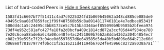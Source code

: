List of hard-coded Peers in [Hide n Seek samples](https://unit42.paloaltonetworks.com/tag/hidenseek/) with hashes 
```0b05202f4da9bbe1af1811707a76544453282c4f3c0ac9b353759c86742f4369
1583fd1c6607b77f51411c4ad7c9225324fd1b069645062a348cd885de085de0
49495c9aa08d7859fec1f99f487560b59d8a8914811746181e4e7edbee85341f
500dd4c1a5c24495c3bb8173ce5c7b15ba3344aef855090b9b9585b2bfeea974
73df4e952c581afc427fa18fa2d0bcfa409c1814cd872a3ccf05d44f934ce780
7e20c6cea88ade6a6c4a08ce48fe4ac2451069b7662a8dda4362a304b4854ec7
c082c39e595c7f23c04ce0d6597657d6e649585d5da49b5bd896e664b712e60d
d068e8f781879774f0bcc1f2a116211d41194b67024fe45966c8272a8038a7a1```
